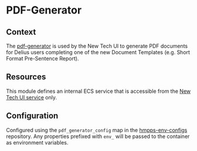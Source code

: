 # PDF-Generator

## Context
The [pdf-generator](https://github.com/ministryofjustice/pdf-generator) is used by the New Tech UI to generate PDF documents for Delius users completing one of the new Document Templates (e.g. Short Format Pre-Sentence Report).

## Resources
This module defines an internal ECS service that is accessible from the [New Tech UI service](/application/new-tech-ui) only.

## Configuration
Configured using the `pdf_generator_config` map in the [hmpps-env-configs](https://github.com/ministryofjustice/hmpps-env-configs) repository.
Any properties prefixed with `env_` will be passed to the container as environment variables.
